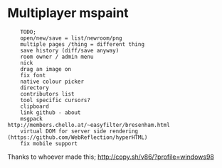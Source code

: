 Multiplayer mspaint
===

```
    TODO;
    open/new/save = list/newroom/png
    multiple pages /thing = different thing
    save history (diff/save anyway)
    room owner / admin menu
    nick
    drag an image on
    fix font
    native colour picker
    directory
    contributors list
    tool specific cursors?
    clipboard
    link github - about
    msgpack
http://members.chello.at/~easyfilter/bresenham.html
    virtual DOM for server side rendering (https://github.com/WebReflection/hyperHTML)
    fix mobile support
```

Thanks to whoever made this; http://copy.sh/v86/?profile=windows98
